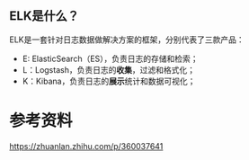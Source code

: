 ## ELK是什么？

ELK是一套针对日志数据做解决方案的框架，分别代表了三款产品： 

+  E: ElasticSearch（ES），负责日志的存储和检索； 
+  L：Logstash，负责日志的**收集**，过滤和格式化； 
+  K：Kibana，负责日志的**展示**统计和数据可视化；




# 参考资料
https://zhuanlan.zhihu.com/p/360037641